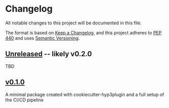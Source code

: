 # Changelog

All notable changes to this project will be documented in this file.

The format is based on [Keep a Changelog](https://keepachangelog.com/en/1.0.0/),
and this project adheres to [PEP 440](https://www.python.org/dev/peps/pep-0440/) 
and uses [Semantic Versioning](https://semver.org/spec/v2.0.0.html).

## [Unreleased](https://scm.asf.alaska.edu/hyp3/hyp3-ci/compare/v0.0.0...develop) -- likely v0.2.0

TBD

## [v0.1.0](https://scm.asf.alaska.edu/hyp3/hyp3-ci/compare/v0.0.0...v0.1.0)

A minimal package created with cookiecutter-hyp3plugin and a full setup of the CI/CD pipeline


